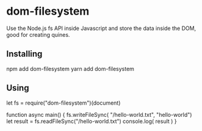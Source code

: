 # dom-filesystem
Use the Node.js fs API inside Javascript and store the data inside the DOM, good for creating quines.

## Installing
npm add dom-filesystem
yarn add dom-filesystem

## Using
let fs = require("dom-filesystem")(document)

function async main() {
  fs.writeFileSync( "/hello-world.txt", "hello-world")
  let result = fs.readFileSync("/hello-world.txt")
  console.log( result )
}
